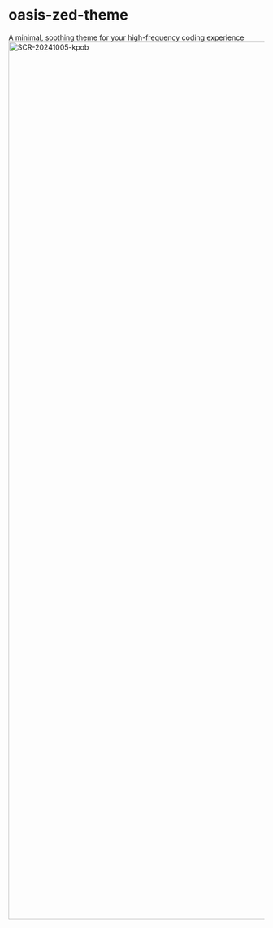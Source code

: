 # oasis-zed-theme

A minimal, soothing theme for your high-frequency coding experience
<img width="1728" alt="SCR-20241005-kpob" src="https://github.com/user-attachments/assets/4be2942c-c057-4767-a48a-0567489258ea">
